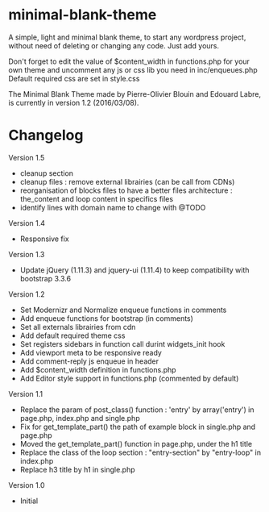 minimal-blank-theme
===================
A simple, light and minimal blank theme, to start any wordpress project, without need of deleting or changing any code. Just add yours.

Don't forget to  edit the value of $content_width in functions.php for your own theme and uncomment any js or css lib you need in inc/enqueues.php
Default required css are set in style.css

The Minimal Blank Theme made by Pierre-Olivier Blouin and Edouard Labre, is currently in version 1.2 (2016/03/08).


Changelog
===================
Version 1.5
- cleanup <head> section
- cleanup files : remove external librairies (can be call from CDNs)
- reorganisation of blocks files to have a better files architecture : the_content and loop content in specifics files
- identify lines with domain name to change with @TODO

Version 1.4
- Responsive fix

Version 1.3
- Update jQuery (1.11.3) and jquery-ui (1.11.4) to keep compatibility with bootstrap 3.3.6

Version 1.2
- Set Modernizr and Normalize enqueue functions in comments
- Add enqueue functions for bootstrap (in comments)
- Set all externals librairies from cdn
- Add default required theme css
- Set registers sidebars in function call durint widgets_init hook
- Add viewport meta to be responsive ready
- Add comment-reply js enqueue in header
- Add $content_width definition in functions.php
- Add Editor style support in functions.php (commented by default)

Version 1.1
- Replace the param of post_class() function : 'entry' by array('entry') in page.php, index.php and single.php
- Fix for get_template_part() the path of example block in single.php and page.php
- Moved the get_template_part() function in page.php, under the h1 title
- Replace the class of the loop section : "entry-section" by "entry-loop" in index.php
- Replace h3 title by h1 in single.php

Version 1.0
- Initial
